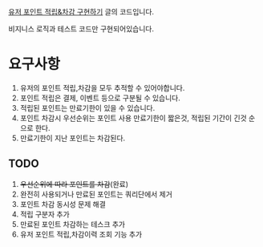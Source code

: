[유저 포인트 적립&차감 구현하기](https://velog.io/@monk94/%EC%9C%A0%EC%A0%80-%ED%8F%AC%EC%9D%B8%ED%8A%B8-%EC%A0%81%EB%A6%BD%EC%B0%A8%EA%B0%90-%EA%B5%AC%ED%98%84%ED%95%98%EA%B8%B0) 글의 코드입니다.

비지니스 로직과 테스트 코드만 구현되어있습니다.

# 요구사항

1. 유저의 포인트 적립,차감을 모두 추적할 수 있어야합니다.
2. 포인트 적립은 결제, 이벤트 등으로 구분될 수 있습니다.
3. 적립된 포인트는 만료기한이 있을 수 있습니다.
4. 포인트 차감시 우선순위는 포인트 사용 만료기한이 짧은것, 적립된 기간이 긴것 순으로 한다.
5. 만료기한이 지난 포인트는 차감된다.

## TODO

1. ~~우선순위에 따라 포인트를 차감~~(완료)
2. 완전히 사용되거나 만료된 포인트는 쿼리단에서 제거
3. 포인트 차감 동시성 문제 해결
4. 적립 구분자 추가
5. 만료된 포인트 차감하는 테스크 추가
6. 유저 포인트 적립,차감이력 조회 기능 추가
